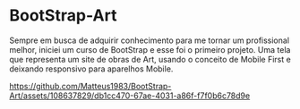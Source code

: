 # BootStrap-Art
Sempre em busca de adquirir conhecimento para me tornar um profissional melhor, iniciei um curso de BootStrap e esse foi o primeiro projeto.  Uma tela que representa um site de obras de Art, usando o conceito de Mobile First e deixando responsivo para aparelhos Mobile.



https://github.com/Matteus1983/BootStrap-Art/assets/108637829/db1cc470-67ae-4031-a86f-f7f0b6c78d9e

